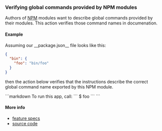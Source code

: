 ### Verifying global commands provided by NPM modules

Authors of [NPM](https://www.npmjs.com) modules
want to describe global commands provided by their modules.
This action verifies those command names in documenation.


#### Example

<a textrun="createFile">
Assuming our __package.json__ file looks like this:

```json
{
  "bin": {
    "foo": "bin/foo"
  }
}
```
</a>

then the action below verifies that the instructions describe
the correct global command name exported by this NPM module.

<a textrun="runMarkdownInTextrun">
```markdown
To run this app, call:

<a textrun="verifyNpmGlobalCommand">
`​``
$ foo
`​``
</a>
```
</a>


#### More info

- [feature specs](../../features/activity-types/built-in/verify-npm-global-command/verify-npm-global-command.feature)
- [source code](../../src/activity-types/verify-npm-global-command.js)
